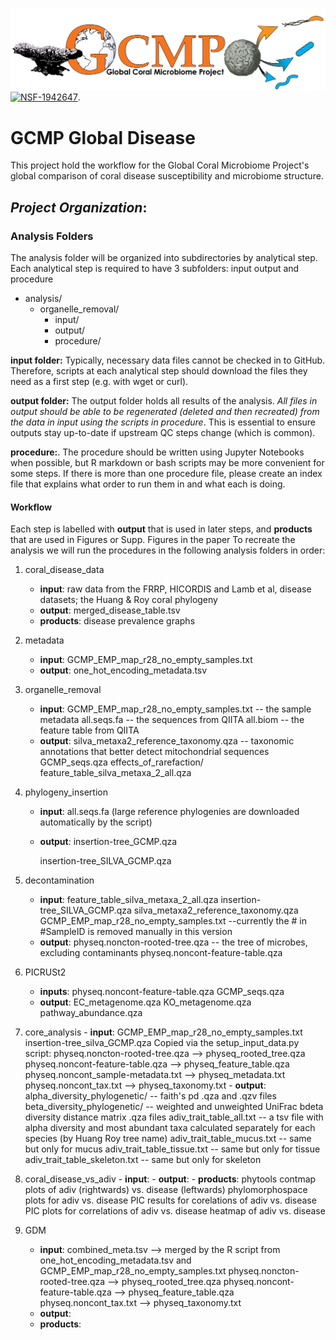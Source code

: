 
![GCMP Logo](GCMP_Logo_FJP_V2_JZ_rightward_arrows_r2_FJP-01.png)
[![NSF-1942647](https://img.shields.io/badge/NSF-1942647-blue.svg)](https://nsf.gov/awardsearch/showAward?AWD_ID=1942647).
# GCMP Global Disease
This project hold the workflow for the Global Coral Microbiome Project's global comparison of coral disease susceptibility and microbiome structure.

## *Project Organization*:
 
 
### Analysis Folders
The analysis folder will be organized into subdirectories by analytical step. Each analytical step is required to have 3 subfolders: input output and procedure


- analysis/
    - organelle_removal/
        - input/
        - output/
        - procedure/
        
 
**input folder:** Typically, necessary data files cannot be checked in to GitHub. Therefore, scripts at each analytical step should download the files they need as a first step (e.g. with wget or curl). 

**output folder:** The output folder holds all results of the analysis. *All files in output should be able to be regenerated (deleted and then recreated) from the data in input using the scripts in procedure*. This is essential to ensure outputs stay up-to-date if upstream QC steps change (which is common).

**procedure:**. The procedure should be written using Jupyter Notebooks when possible, but R markdown or bash scripts may be more convenient for some steps. If there is more than one procedure file, please create an index file that explains what order to run them in and what each is doing.


#### Workflow

Each step is labelled with **output** that is used in later steps, and **products** that are used in Figures or Supp. Figures in the paper
To recreate the analysis we will run the procedures in the following analysis folders in order:

1. coral_disease_data
      - **input**: raw data from the FRRP, HICORDIS and Lamb et al, disease datasets; the Huang & Roy coral phylogeny
      - **output**: merged_disease_table.tsv
      - **products**: disease prevalence graphs
2. metadata
      - **input**:  GCMP_EMP_map_r28_no_empty_samples.txt
      - **output**: one_hot_encoding_metadata.tsv
3. organelle_removal
      - **input**: 
         GCMP_EMP_map_r28_no_empty_samples.txt -- the sample metadata
         all.seqs.fa -- the sequences from QIITA
         all.biom -- the feature table from QIITA
      - **output**:
         silva_metaxa2_reference_taxonomy.qza -- taxonomic annotations that better detect mitochondrial sequences
         GCMP_seqs.qza
         effects_of_rarefaction/
             feature_table_silva_metaxa_2_all.qza 
         
4. phylogeny_insertion
      - **input**: 
         all.seqs.fa
         (large reference phylogenies are downloaded automatically by the script)
      - **output**:
         insertion-tree_GCMP.qza
         
         insertion-tree_SILVA_GCMP.qza
6. decontamination
      - **input**:
         feature_table_silva_metaxa_2_all.qza
         insertion-tree_SILVA_GCMP.qza 
         silva_metaxa2_reference_taxonomy.qza
         GCMP_EMP_map_r28_no_empty_samples.txt --currently the # in #SampleID is removed manually in this version
      - **output**:
         physeq.noncton-rooted-tree.qza -- the tree of microbes, excluding contaminants
         physeq.noncont-feature-table.qza
7. PICRUSt2
      - **inputs**:
         physeq.noncont-feature-table.qza
         GCMP_seqs.qza
      - **output**:
         EC_metagenome.qza
         KO_metagenome.qza
         pathway_abundance.qza
8. core_analysis
       - **input**:
         GCMP_EMP_map_r28_no_empty_samples.txt
         insertion-tree_silva_GCMP.qza
         Copied via the setup_input_data.py script:
           physeq.noncton-rooted-tree.qza --> physeq_rooted_tree.qza
           physeq.noncont-feature-table.qza --> physeq_feature_table.qza
           physeq.noncont_sample-metadata.txt --> physeq_metadata.txt
           physeq.noncont_tax.txt --> physeq_taxonomy.txt
       - **output**:
           alpha_diversity_phylogenetic/ -- faith's pd .qza and .qzv files 
           beta_diversity_phylogenetic/ -- weighted and unweighted UniFrac bdeta diversity distance matrix .qza files
           adiv_trait_table_all.txt -- a tsv file with alpha diversity and most abundant taxa calculated separately for each species (by Huang Roy tree name)
           adiv_trait_table_mucus.txt -- same but only for mucus
           adiv_trait_table_tissue.txt -- same but only for tissue
           adiv_trait_table_skeleton.txt -- same but only for skeleton
9. coral_disease_vs_adiv 
       - **input**:
       - **output**:
       - **products**:
           phytools contmap plots of adiv (rightwards) vs. disease (leftwards)
           phylomorphospace plots for adiv vs. disease
           PIC results for corelations of adiv vs. disease
           PIC plots for correlations of adiv vs. disease
           heatmap of adiv vs. disease
10. GDM
       - **input**:
           combined_meta.tsv --> merged by the R script from one_hot_encoding_metadata.tsv and GCMP_EMP_map_r28_no_empty_samples.txt
           physeq.noncton-rooted-tree.qza --> physeq_rooted_tree.qza
           physeq.noncont-feature-table.qza --> physeq_feature_table.qza
           physeq.noncont_tax.txt --> physeq_taxonomy.txt
       - **output**:
       - **products**:
       

